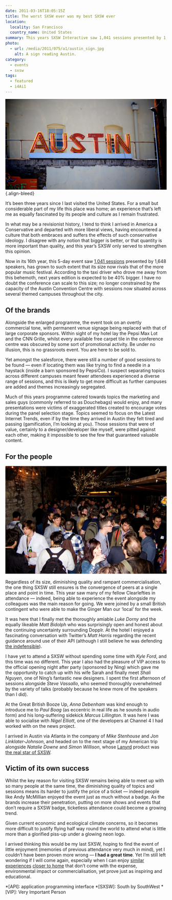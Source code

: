 ```yaml
---
date: 2011-03-16T18:05:15Z
title: The worst SXSW ever was my best SXSW ever
location:
  locality: San Francisco
  country_name: United States
summary: This years SXSW Interactive saw 1,041 sessions presented by 1,648 speakers, growing to such extent that its size now rivals that of the more popular music festival. Yet bigger doesn’t necessarily mean better.
photo:
  - url: /media/2011/075/a1/austin_sign.jpg
    alt: A sign reading Austin.
category:
  - events
  - sxsw
tags:
  - featured
  - i4Ai1
---
```


![A sign reading Austin.](/media/2011/075/a1/austin_sign.jpg)
{.align-bleed}

It’s been three years since I last visited the United States. For a small but considerable part of my life this place was home; an experience that’s left me as equally fascinated by its people and culture as I remain frustrated.

In what may be a revisionist history, I tend to think I arrived in America a Conservative and departed with more liberal views, having encountered a culture that both embraces and suffers the effects of such conservative ideology. I disagree with any notion that bigger is better, or that quantity is more important than quality, and this year’s SXSW only served to strengthen this opinion.

Now in its 16th year, this 5-day event saw [1,041 sessions][1] presented by 1,648 speakers, has grown to such extent that its size now rivals that of the more popular music festival. According to the taxi driver who drove me away from this behemoth, next years edition is expected to be 40% bigger. I have no doubt the conference can scale to this size; no longer constrained by the capacity of the Austin Convention Centre with sessions now situated across several themed campuses throughout the city.

## Of the brands

Alongside the enlarged programme, the event took on an overtly commercial tone, with permanent venue signage being replaced with that of large corporate sponsors. Within sight of my hotel lay the Pepsi Max Lot and the CNN Grille, whilst every available free carpet tile in the conference centre was obscured by some sort of promotional activity. Be under no illusion, this is no grassroots event. You are here to be sold to.

Yet amongst the salesforce, there were still a number of good sessions to be found — even if locating them was like trying to find a needle in a haystack (inside a barn sponsored by PepsiCo). I suspect separating topics across different campuses meant fewer attendees experienced a diverse range of sessions, and this is likely to get more difficult as further campuses are added and themes increasingly segregated.

Much of this years programme catered towards topics the marketing and sales guys (commonly referred to as Douchebags) would enjoy, and many presentations were victims of exaggerated titles created to encourage votes during the panel selection stage. Topics seemed to focus on the Latest Internet Trends, even if by the time they arrived in Austin they felt tired and passing (gamification, I’m looking at you). Those sessions that were of value, certainly to a designer/developer like myself, were pitted against each other, making it impossible to see the few that guaranteed valuable content.

## For the people

![Lots of people in a pub.](/media/2011/075/a1/great_british_booze_up.jpg "The Great British Booze-up at Shakespeare’s Pub.")

Regardless of its size, diminishing quality and rampant commercialisation, the one thing SXSW still ensures is the convergence of peers at a single place and point in time. This year saw many of my fellow Clearlefties in attendance — indeed, being able to experience the event alongside my colleagues was the main reason for going. We were joined by a small British contingent who were able to make the Ginger Man our ‘local’ for the week.

It was here that I finally met the thoroughly amiable _Luke Dorny_ and the equally likeable _Matt Bidolph_ who was surprisingly open and honest about the continuing uncertainty surrounding Dopplr. At the hotel I enjoyed a fascinating conversation with Twitter’s _Matt Harris_ regarding the recent guidance around use of their API (although I still believe he was defending [the indefensible][2]).

I have yet to attend a SXSW without spending some time with _Kyle Ford_, and this time was no different. This year I also had the pleasure of VIP access to the official opening night after party (sponsored by Ning) which gave me the opportunity to catch up with his wife Sarah and finally meet _Shali Nguyen_, one of Ning’s fantastic new designers. I spent the first afternoon of sessions alongside _Steve Vassallo_, who seemed thoroughly overwhelmed by the variety of talks (probably because he knew more of the speakers than I did).

At the Great British Booze Up, _Anna Debenham_ was kind enough to introduce me to _Paul Boag_ (as eccentric in real life as he sounds in audio form) and his long-suffering sidekick _Marcus Lillington_. It was here I was able to socialise with _Nigel Elliott_, one of the developers at Channel 4 I had worked with on the news project.

I arrived in Austin via Atlanta in the company of _Mike Stenhouse_ and _Jon Linklater-Johnson_, and headed on to the next stage of my American trip alongside _Natalie Downe_ and _Simon Willison_, whose [Lanyrd][3] product was [the real star of SXSW][4].

## Victim of its own success

Whilst the key reason for visiting SXSW remains being able to meet up with so many people at the same time, the diminishing quality of topics and sessions means its harder to justify the price of a ticket — indeed people like Andy McMillian enjoyed the event just as much without a badge. As the brands increase their penetration, putting on more shows and events that don’t require a SXSW badge, ticketless attendance could become a growing trend.

Given current economic and ecological climate concerns, so it becomes more difficult to justify flying half way round the world to attend what is little more than a glorified piss-up under a glowing neon logo.

I arrived thinking this would be my last SXSW, hoping to find the event of little enjoyment (memories of previous attendance very much in mind), yet I couldn’t have been proven more wrong — **I had a great time**. Yet I’m still left wondering if I will come again, especially when I can enjoy [similar experiences][5] [closer to home][6] that don’t come with the expense, environmental impact or commercialisation, yet prove just as inspiring and educational.

[1]: http://lanyrd.com/2011/sxsw/
[2]: https://allinthehead.com/retro/353/a-consistent-user-experience
[3]: http://lanyrd.com/
[4]: https://adactio.com/journal/4411/
[5]: http://buildconf.com/
[6]: http://dconstruct.org/

*[API]: application programming interface
*[SXSW]: South by SouthWest
*[VIP]: Very Important Person
